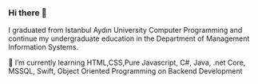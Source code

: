 ### Hi there 👋


I graduated from Istanbul Aydın University Computer Programming and continue my undergraduate education in the Department of Management Information Systems.

🌱 I’m currently learning HTML,CSS,Pure Javascript, C#, Java, .net Core, MSSQL, Swift, Object Oriented Programming on Backend Development

<!--
**Anilduz/anilduz** is a ✨ _special_ ✨ repository because its `README.md` (this file) appears on your GitHub profile.

If you have a talent, show it to everyone so that everyone knows who you are.

- 🌱 I’m currently learning HTML,CSS,Pure Javascript, C#, Java, .net Core, MSSQL, Object Oriented Programming on Backend Development

